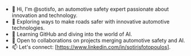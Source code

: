 - 👋 Hi, I'm @sotisfo, an automotive safety expert passionate about innovation and technology.
- 👀 Exploring ways to make roads safer with innovative automotive technologies.
- 🌱 Learning GitHub and diving into the world of AI.
- 💞️ Open to collaborations on projects merging automotive safety and AI.
- 📫 Let's connect: [https://www.linkedin.com/in/sotirisfotopoulos].
<!---
sotisfo/sotisfo is a ✨ special ✨ repository because its `README.md` (this file) appears on your GitHub profile.
You can click the Preview link to take a look at your changes.
--->
